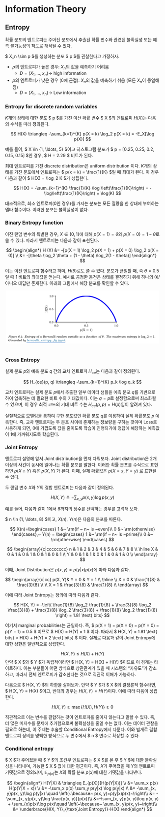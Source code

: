 # Information Theory

## Entropy

확률 분포의 엔트로피는 주어진 분포에서 추출된 확률 변수와 관련된 불확실성 또는 예측 불가능성의 척도로 해석될 수 있다. 

$ X_n \sim p $를 생성하는 분포 $ p $를 관찰한다고 가정하자. 

- $p$의 엔트로피가 높은 경우: $X_n$의 값을 예측하기 어려움
    - $D=(X_1,\ldots,x_n)\rightarrow$ high information
- $p$의 엔트로피가 낮은 경우 (0에 근접): $X_n$의 값을 예측하기 쉬움 (모든 $X_n$이 동일해짐)
    - $D=(X_1,\ldots,x_n)\rightarrow$ Low information

### Entropy for discrete random variables

$K$개의 상태에 대한 분포 $ p $를 가진 이산 확률 변수 $ X $의 엔트로피 $H(X)$는 다음의 수식을 따라 정의된다.

$$
H(X) \triangleq -\sum_{k=1}^{K} p(X = k) \log_2 p(X = k) = -E_X[\log p(X)]
$$

예를 들어, $ X \in \{1, \ldots, 5\} $이고 히스토그램 분포가 $ p = [0.25, 0.25, 0.2, 0.15, 0.15] $인 경우, $ H = 2.29 $ 비트가 된다.

최대 엔트로피를 가진 discrete distribution은 uniform distribution 이다. $K$개의 상태를 가진 분포에서 엔트로피는 $ p(x = k) = \frac{1}{K} $일 때 최대가 된다. 이 경우 다음과 같이 $ H(X) = \log_2 K $가 성립한다.

$$
H(X) = -\sum_{k=1}^{K} \frac{1}{K} \log \left(\frac{1}{K}\right) = -\log\left(\frac{1}{K}\right) = \log(K)
$$

대조적으로, 최소 엔트로피(0인 경우)를 가지는 분포는 모든 질량을 한 상태에 부여하는 델타 함수이다. 이러한 분포는 불확실성이 없다.


### Binary Entropy function

이진 랜덤 변수의 특별한 경우, $X \in \{0, 1\}$에 대해 $p(X = 1) = \theta$와 $p(X = 0) = 1 - \theta$로 쓸 수 있다. 따라서 엔트로피는 다음과 같이 표현된다.

$$
\begin{align*}
H (X) &= -[p(X = 1) \log_2 p(X = 1) + p(X = 0) \log_2 p(X = 0)] \\
&= -[\theta \log_2 \theta + (1 - \theta) \log_2(1 - \theta)]
\end{align*}
$$

이는 이진 엔트로피 함수라고 하며, $H (\theta)$로도 쓸 수 있다. 분포가 균일할 때, 즉 $\theta = 0.5$일 때 1 비트의 최대값을 얻는다. 예시로 공정한 동전은 상태를 결정하기 위해 하나의 예/아니오 대답만 존재한다. 아래의 그림에서 해당 분포를 확인할 수 있다.

<div style="text-align: center;">
    <img src="./fig1.png" alt="nn" width="500">
</div><br>

### Cross Entropy

실제 분포 $p$와 예측 분포 $q$ 간의 교차 엔트로피 $H_{ce}$는 다음과 같이 정의된다.

$$
H_{ce}(p, q) \triangleq -\sum_{k=1}^{K} p_k \log q_k
$$

교차 엔트로피는 실제 분포 $p$에서 추출한 일부 데이터 샘플을 예측 분포 $q$를 기반으로 하여 압축하는 데 필요한 비트 수의 기대값이다. 이는 $q = p$로 설정함으로써 최소화될 수 있으며, 이 경우 최적 코드의 기대 비트 수는 $H_{ce}(p, p) = H(p)$임이 알려져 있다.

실질적으로 모델링을 통하여 구한 분포값인 확률 분포 $q$를 이용하여 실제 확률분포 $p$ 예측한다. 즉, 교차 엔트로피는 두 분포 사이에 존재하는 정보량을 구하는 것이며 Loss로 사용하게 되면, $0$에 가깝도록 값을 줄이도록 학습이 진행되기에 정답에 해당하는 예측값이 $1$에 가까워지도록 학습된다.


### Joint Entropy

엔트로피 설명에 앞서 Joint distribution을 먼저 다뤄보자. Joint distribution은 2개 이상의 사건이 동시에 일어나는 확률 분포를 말한다. 이러한 확률 분포를 수식으로 표현하면 $p(X\cap Y)$ 혹은 $p(X, Y)$ 가 된다. 이때, 실제 확률값은 $p(X=x, Y=y)$ 로 표현될 수 있다.

두 랜덤 변수 $X$와 $Y$의 결합 엔트로피는 다음과 같이 정의된다.

$$
H(X, Y) \triangleq - \sum_{x,y} p(x,y) \log p(x,y)
$$

예를 들어, 다음과 같이 1에서 8까지의 정수를 선택하는 경우를 고려해 보자.

$ n \in \{1, \ldots, 8\} $이고, $X(n),~Y(n)$은 다음의 분포를 따른다.

$$
X(n)=\begin{cases}
1 &~ \rm{if ~ n~ is ~even}\\
0 &~ \rm{otherwise}
\end{cases},~ Y(n) = 
\begin{cases}
1 &~ \rm{if ~ n~ is ~prime}\\
0 &~ \rm{otherwise}
\end{cases}
$$

$$
\begin{array}{c|cccccccc}
n & 1 & 2 & 3 & 4 & 5 & 6 & 7 & 8 \\
\hline
X & 0 & 1 & 0 & 1 & 0 & 1 & 0 & 1 \\
Y & 0 & 1 & 1 & 0 & 1 & 0 & 1 & 0 \\
\end{array}
$$

이때, Joint Distribution은 $p(x, y)=p(y|x)p(x)$에 따라 다음과 같다.

$$
\begin{array}{c|cc}
p(X, Y)& Y = 0 & Y = 1 \\
\hline
\\
X = 0 & \frac{1}{8} & \frac{3}{8} \\
\\
X = 1 & \frac{3}{8} & \frac{1}{8} \\
\end{array}
$$

이에 따라 Joint Entropy는 정의에 따라 다음과 같다.

$$
H(X, Y) = -\left( \frac{1}{8} \log_2 \frac{1}{8} + \frac{3}{8} \log_2 \frac{3}{8} + \frac{3}{8} \log_2 \frac{3}{8} + \frac{1}{8} \log_2 \frac{1}{8} \right) = 1.81 \text{ bits}
$$

여기서 marginal probabilities는 균일하다. 즉, $ p(X = 1) = p(X = 0) = p(Y = 0) = p(Y = 1) = 0.5 $ 이므로 $ H(X) = H(Y) = 1 $ 이다. 따라서 $ H(X, Y) = 1.81 \text{ bits} < H(X) + H(Y) = 2 \text{ bits} $ 이다. 실제로 다음과 같이 Joint Entropy에 대한 상한은 일반적으로 성립한다. 

$$
H(X, Y) \le H(X)+H(Y)
$$
만약 $ X $와 $ Y $가 독립적이라면 $ H(X, Y) = H(X) + H(Y) $이므로 이 경계는 타이트하다. 이는 부분들이 어떤 방식으로 상관관계가 있을 때 시스템의 “자유도”가 감소하고, 따라서 전체 엔트로피가 감소한다는 것으로 직관적 이해가 가능하다.

다음으로 $ H(X, Y) $의 하한을 살펴보자. 만약 $ Y $가 $ X $의 결정론적 함수라면, $ H(X, Y) = H(X) $이고, 반대의 경우는 $H(X, Y)=H(Y)$이다. 이에 따라 다음이 성립한다.

$$
H(X, Y) \geq \max\{H(X), H(Y)\} \geq 0
$$

직관적으로 이는 변수를 결합하는 것이 엔트로피를 줄이지 않는다고 말할 수 있다. 즉, 더 많은 미지수를 문제에 추가함으로써 불확실성을 줄일 수는 없다. 이는 데이터 관찰을 필요로 하는데, 이 주제는 후술할 Conditional Entropy에서 다룬다. 이와 별개로 결합 엔트로피 정의를 명백한 방식으로 두 변수에서 $ n $ 변수로 확장할 수 있다.

### Conditional entropy

$ X $가 주어졌을 때 $ Y $의 조건부 엔트로피는 $ X $를 본 후 $ Y $에 대한 불확실성을 나타내며, 가능한 $ X $ 값에 대한 평균이다. 즉, $X$가 주어졌을 때 $Y$의 엔트로피 기댓값으로 정의되며,  $\mathbb{E}_{p(x)}$는 $X$의 확률 분포 $p(x)$에 대한 기댓값을 나타낸다.

$$
\begin{align*}
H(Y|X) & \triangleq E_{p(X)}[H(p(Y|X))] \\
&= \sum_x p(x) H(p(Y|X = x)) \\
&= -\sum_x p(x) \sum_y p(y|x) \log p(y|x) \\
&= -\sum_{x, y}p(x, y)\log p(y|x) \quad \left(~\because~ p(x, y)=p(y|x)p(x)~\right)\\
&= -\sum_{x, y}p(x, y)\log \frac{p(x, y)}{p(x)}\\
&=-\sum_{x, y}p(x, y)\log p(x, y) + \sum_{x}p(x)\log p(x)\quad \left(~\because~ \sum_{x, y}p(x, y)~\right)\\ 
&= \underbrace{H(X, Y)}_{\text{Joint Entropy}}-H(X)
\end{align*}
$$